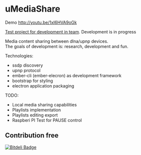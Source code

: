 # uMediaShare <br />

Demo http://youtu.be/1xI6HVA9oGk<br />

[Test project for development in team](https://github.com/linuxenko/umediashare/blob/master/PROMO.md). Development is in progress<br />

Media content sharing between dlna/upnp devices.<br />
The goals of development is: research, development and fun.<br />


Technologies: <br />
 * ssdp discovery<br />
 * upnp protocol <br />
 * ember-cli (ember-elecron) as development framework<br />
 * bootstrap for styling<br />
 * electron application packaging<br />
 
 
TODO:<br />
 * Local media sharing capabilities<br />
 * Playlists implementation<br />
 * Playlists editing export<br />
 * Raspberi PI Test for PAUSE control<br />
 
## Contribution free


[![Bitdeli Badge](https://d2weczhvl823v0.cloudfront.net/linuxenko/umediashare/trend.png)](https://bitdeli.com/free "Bitdeli Badge")

